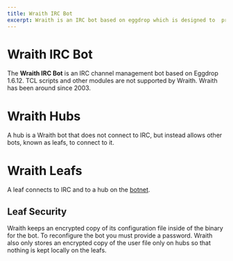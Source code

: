 ```yaml
---
title: Wraith IRC Bot
excerpt: Wraith is an IRC bot based on eggdrop which is designed to  protect channels on networks with no services.
---
```

# Wraith IRC Bot
The **Wraith IRC Bot** is an IRC channel management bot based on Eggdrop 1.6.12. TCL scripts and other modules are not supported by Wraith. Wraith has been around since 2003.

# Wraith Hubs
A hub is a Wraith bot that does not connect to IRC, but instead allows other bots, known as leafs, to connect to it.

# Wraith Leafs
A leaf connects to IRC and to a hub on the [botnet](/wiki/bot/#irc-botnets).

## Leaf Security
Wraith keeps an encrypted copy of its configuration file inside of the binary for the bot. To reconfigure the bot you must provide a password. Wraith also only stores an encrypted copy of the user file only on hubs so that nothing is kept locally on the leafs.